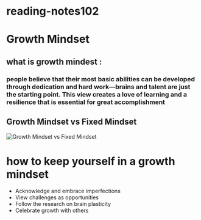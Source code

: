# reading-notes102
# Growth Mindset
## what is growth mindest :
### people believe that their most basic abilities can be developed through dedication and hard work—brains and talent are just the starting point. This view creates a love of learning and a resilience that is essential for great accomplishment

## Growth Mindset vs Fixed Mindset
![Growth Mindset vs Fixed Mindset](https://assets.website-files.com/5e61c61d7b1e830be9d1c47a/5f6d8ebab07a96ab7f5feebf_Growth%20vs%20Fixed%20Mindset%20Infographic.png)




# how to keep yourself in a growth mindset
- Acknowledge and embrace imperfections
- View challenges as opportunities
- Follow the research on brain plasticity
-  Celebrate growth with others

